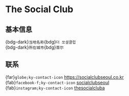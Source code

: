 # The Social Club

## 基本信息

{bdg-dark}`当地名称`{bdg}`더 쏘셜클럽`  
{bdg-dark}`所在城市`{bdg}`首尔`  

## 联系

{far}`globe;ky-contact-icon` <https://socialclubseoul.co.kr>  
{fab}`facebook-f;ky-contact-icon` [socialclubseoul](https://www.facebook.com/socialclubseoul)  
{fab}`instagram;ky-contact-icon` [thesocialcluba](http://instagram.com/thesocialcluba)  
